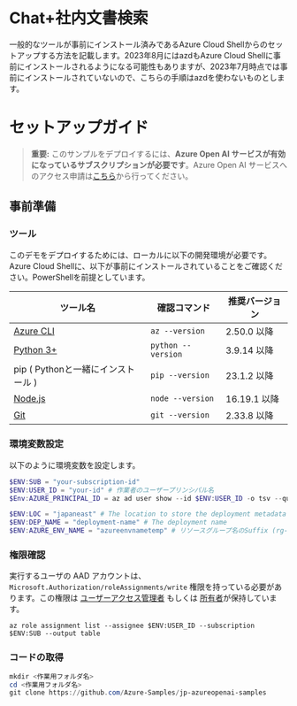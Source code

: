 # Chat+社内文書検索
一般的なツールが事前にインストール済みであるAzure Cloud Shellからのセットアップする方法を記載します。2023年8月にはazdもAzure Cloud Shellに事前にインストールされるようになる可能性もありますが、2023年7月時点では事前にインストールされていないので、こちらの手順はazdを使わないものとします。

# セットアップガイド
> **重要:** このサンプルをデプロイするには、**Azure Open AI サービスが有効になっているサブスクリプションが必要です**。Azure Open AI サービスへのアクセス申請は[こちら](https://aka.ms/oaiapply)から行ってください。

## 事前準備

### ツール
このデモをデプロイするためには、ローカルに以下の開発環境が必要です。Azure Cloud Shellに、以下が事前にインストールされていることをご確認ください。PowerShellを前提としています。

| ツール名 | 確認コマンド | 推奨バージョン | 
| --- | --- | --- |
| [Azure CLI](https://learn.microsoft.com/cli/azure/install-azure-cli) | `az --version` | 2.50.0 以降 |
| [Python 3+](https://www.python.org/downloads/) | `python --version` | 3.9.14 以降 |
| pip ( Pythonと一緒にインストール ) | `pip --version` | 23.1.2 以降 |
| [Node.js](https://nodejs.org/en/download/) | `node --version` | 16.19.1 以降 |
| [Git](https://git-scm.com/downloads) | `git --version` | 2.33.8 以降 |


### 環境変数設定
以下のように環境変数を設定します。
```PowerShell
$ENV:SUB = "your-subscription-id"
$ENV:USER_ID = "your-id" # 作業者のユーザープリンシパル名
$Env:AZURE_PRINCIPAL_ID = az ad user show --id $ENV:USER_ID -o tsv --query id # 作業者のObjectId

$ENV:LOC = "japaneast" # The location to store the deployment metadata and to deploy resources
$ENV:DEP_NAME = "deployment-name" # The deployment name 
$ENV:AZURE_ENV_NAME = "azureenvnametemp" # リソースグループ名のSuffix (rg-$ENV:AZURE_ENV_NAMEになる)
```

### 権限確認
実行するユーザの AAD アカウントは、`Microsoft.Authorization/roleAssignments/write` 権限を持っている必要があります。この権限は [ユーザーアクセス管理者](https://learn.microsoft.com/azure/role-based-access-control/built-in-roles#user-access-administrator) もしくは [所有者](https://learn.microsoft.com/azure/role-based-access-control/built-in-roles#owner)が保持しています。  
```
az role assignment list --assignee $ENV:USER_ID --subscription $ENV:SUB --output table
```

### コードの取得
```PowerShell
mkdir <作業用フォルダ名>
cd <作業用フォルダ名>
git clone https://github.com/Azure-Samples/jp-azureopenai-samples
```